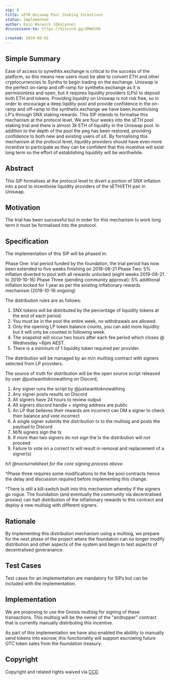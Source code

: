 ```yaml
---
sip: 8
title: sETH Uniswap Pool Staking Incentives
status: Implemented
author: Kain Warwick (@kaiynne)
discussions-to: https://discord.gg/2MmKtHb

created: 2019-08-02
---
```


<!--You can leave these HTML comments in your merged SIP and delete the visible duplicate text guides, they will not appear and may be helpful to refer to if you edit it again. This is the suggested template for new SIPs. Note that an SIP number will be assigned by an editor. When opening a pull request to submit your SIP, please use an abbreviated title in the filename, `sip-draft_title_abbrev.md`. The title should be 44 characters or less.-->

## Simple Summary
<!--"If you can't explain it simply, you don't understand it well enough." Provide a simplified and layman-accessible explanation of the SIP.-->
Ease of access to synethtix.exchange is critical to the success of the platform, so this means new users must be able to convert ETH and other cryptocurrencies to Synths to begin trading on the exchange. Uniswap is the perfect on-ramp and off-ramp for synthetix.exchange as it is permisionless and open, but it requires liquidity providers (LPs) to deposit both ETH and tokens. Providing liquidity on Uniswap is not risk free, so in order to encourage a deep liqidity pool and provide confidence in the on-ramp and off-ramp to the synthetix.exchange we have been incentivising LP's through SNX staking rewards. This SIP intends to formalise this mechanism at the protocol level. We are four weeks into the sETH pool staking trial and there is almost 3k ETH of liquidity in the Uniswap pool. In addition to the depth of the pool the peg has been restored, providing confidence to both new and existing users of sX. By formalising this mechanism at the protocol level, liquidity providers should have even more incentive to participate as they can be confident that this incentive will exist long term so the effort of establishing liquidiity will be worthwhile.

## Abstract
<!--A short (~200 word) description of the technical issue being addressed.-->
This SIP formalises at the protocol level to divert a portion of SNX inflation into a pool to incentivise liquidity providers of the sETH/ETH pair in Uniswap.


## Motivation
<!--The motivation is critical for SIPs that want to change Synthetix. It should clearly explain why the existing protocol specification is inadequate to address the problem that the SIP solves. SIP submissions without sufficient motivation may be rejected outright.-->
The trial has been successful but in order for this mechanism to work long term it must be formalised into the protocol.

## Specification
<!--The technical specification should describe the syntax and semantics of any new feature.-->
The implementation of this SIP will be phased in:

Phase One: trial period funded by the foundation, the trial period has now been extended to five weeks finishing on 2019-08-21
Phase Two: 5% inflation diverted to pool with all rewards unlocked (eight weeks 2019-08-21 to 2019-10-16)
Phase Three (pending community approval): 5% additional inflation locked for 1 year as per the existing inflationary rewards mechanism (2019-10-16 ongoing)

The distribution rules are as follows:
1. SNX tokens will be distributed by the percentage of liquidity tokens at the end of each period.
2. You must be in the pool the entire week, no withdrawals are allowed. 
3. Only the opening LP token balance counts, you can add more liquidity but it will only be counted in following week.
4. The snapshot will occur two hours after each fee period which closes @ Wednesday ~6pm AEST.
5. There is a minimum of 1 liquidity token required per provider. 

The distribution will be managed by an m/n multisig contract with signers selected from LP providers. 

The source of truth for distribution will be the open source script released by user @justwanttoknowathing on Discord, <insert link to code> 

1. Any signer runs the script by @justwanttoknowathing
2. Any signer posts results on Discord
3. All signers have 24 hours to review output
4. All signers discord handle + signing address are public
5. An LP that believes their rewards are incorrect can DM a signer to check their balance and vote incorrect
6. A single signer submits the distribution tx to the multisig and posts the payload to Discord
7. M/N signers sign the tx
8. If more than two signers do not sign the tx the distribution will not proceed
9. Failure to vote on a correct tx will result in removal and replacement of a signer(s)

*h/t @nocturnalsheet for the core signing process above.*

^Phase three requires some modifications to the fee pool contracts hence the delay and discussion required before implementing this change.

^There is still a kill-switch built into this mechanism whereby if the signers go rogue. The foundation (and eventually the community via decentralised proxies) can halt distribution of the inflationary rewards to this contract and deploy a new multisig with different signers.

## Rationale
<!--The rationale fleshes out the specification by describing what motivated the design and why particular design decisions were made. It should describe alternate designs that were considered and related work, e.g. how the feature is supported in other languages. The rationale may also provide evidence of consensus within the community, and should discuss important objections or concerns raised during discussion.-->
By implementing this distribution mechanism using a multisig, we prepare for the next phase of the project where the foundation can no longer modify distribution and other aspects of the system and begin to test aspects of decentralised goveranance.

## Test Cases
<!--Test cases for an implementation are mandatory for SIPs but can be included with the implementation..-->
Test cases for an implementation are mandatory for SIPs but can be included with the implementation.

## Implementation
<!--The implementations must be completed before any SIP is given status "Implemented", but it need not be completed before the SIP is "Approved". While there is merit to the approach of reaching consensus on the specification and rationale before writing code, the principle of "rough consensus and running code" is still useful when it comes to resolving many discussions of API details.-->
We are proposing to use the Gnosis multisig for signing of these transactions. This multisig will be the owner of the "airdropper" contract that is currently manually distributing this incentive.

As part of this implementation we have also enabled the abilility to manually send tokens into escrow, this functionality will support escrowing future OTC token sales from the foundation treasury.

## Copyright
Copyright and related rights waived via [CC0](https://creativecommons.org/publicdomain/zero/1.0/).
